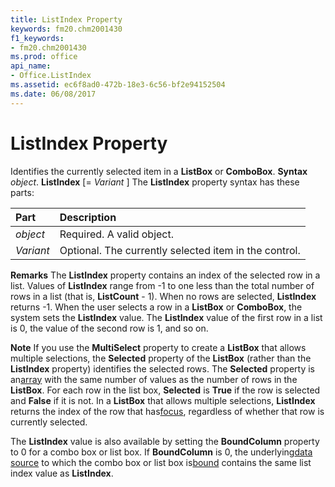 ```yaml
---
title: ListIndex Property
keywords: fm20.chm2001430
f1_keywords:
- fm20.chm2001430
ms.prod: office
api_name:
- Office.ListIndex
ms.assetid: ec6f8ad0-472b-18e3-6c56-bf2e94152504
ms.date: 06/08/2017
---
```



# ListIndex Property



Identifies the currently selected item in a  **ListBox** or **ComboBox**.
 **Syntax**
 _object_. **ListIndex** [= _Variant_ ]
The  **ListIndex** property syntax has these parts:


|**Part**|**Description**|
|:-----|:-----|
| _object_|Required. A valid object.|
| _Variant_|Optional. The currently selected item in the control.|

 **Remarks**
The  **ListIndex** property contains an index of the selected row in a list. Values of **ListIndex** range from -1 to one less than the total number of rows in a list (that is, **ListCount** - 1). When no rows are selected, **ListIndex** returns -1. When the user selects a row in a **ListBox** or **ComboBox**, the system sets the **ListIndex** value. The **ListIndex** value of the first row in a list is 0, the value of the second row is 1, and so on.

 **Note**  If you use the  **MultiSelect** property to create a **ListBox** that allows multiple selections, the **Selected** property of the **ListBox** (rather than the **ListIndex** property) identifies the selected rows. The **Selected** property is an[array](vbe-glossary.md) with the same number of values as the number of rows in the **ListBox**. For each row in the list box, **Selected** is **True** if the row is selected and **False** if it is not. In a **ListBox** that allows multiple selections, **ListIndex** returns the index of the row that has[focus](vbe-glossary.md), regardless of whether that row is currently selected.

The  **ListIndex** value is also available by setting the **BoundColumn** property to 0 for a combo box or list box. If **BoundColumn** is 0, the underlying[data source](glossary-vba.md) to which the combo box or list box is[bound](glossary-vba.md) contains the same list index value as **ListIndex**.

